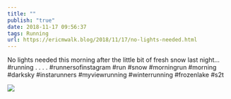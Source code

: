 ```yaml
---
title: ""
publish: "true"
date: 2018-11-17 09:56:37
tags: Running
url: https://ericmwalk.blog/2018/11/17/no-lights-needed.html
---
```


No lights needed this morning after the little bit of fresh snow last night... #running
.
.
.
.
#runnersofinstagram #run #snow #morningrun #morning #darksky #instarunners #myviewrunning #winterrunning #frozenlake #s2t

![](https://ericmwalk.blog/uploads/2022/240f5cc5dc.jpg)